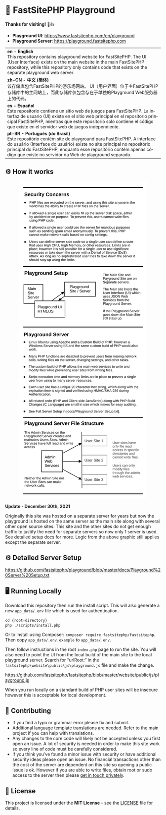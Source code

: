 # :star2: FastSitePHP Playground

**Thanks for visiting!** 🌠👍

* __Playground UI__: https://www.fastsitephp.com/en/playground
* __Playground Server__: https://playground.fastsitephp.com

<table>
  <tbody>
    <tr>
      <td><strong>en - English</strong><br> This repository contains playground website for FastSitePHP. The UI (User Interface) exists on the main website in the main FastSitePHP repository, while this repository only contains code that exists on the separate playground web server.</td>
    </tr>
    <tr>
      <td lang="zn-CH"><strong>zh-CN - 中文 (简体)</strong><br> 该存储库包含FastSitePHP的游乐场网站。 UI（用户界面）位于主FastSitePHP存储库中的主网站上，而此存储库仅包含存在于单独的Playground Web服务器上的代码。</td>
    </tr>
    <tr>
      <td lang="es"><strong>es - Español</strong><br> Este repositorio contiene un sitio web de juegos para FastSitePHP. La interfaz de usuario (UI) existe en el sitio web principal en el repositorio principal FastSitePHP, mientras que este repositorio solo contiene el código que existe en el servidor web de juegos independiente.</td>
    </tr>
    <tr>
      <td lang="pt-BR"><strong>pt-BR - Português (do Brasil)</strong><br> Este repositório contém site de playground para FastSitePHP. A interface do usuário (Interface do usuário) existe no site principal no repositório principal do FastSitePHP, enquanto esse repositório contém apenas código que existe no servidor da Web de playground separado.</td>
    </tr>
    <!--
    <tr>
      <td lang="{iso}"><strong>{iso} - {lang}</strong><br> {content}</td>
    </tr>
    -->
  </tbody>
</table>

## :gear: How it works

<p align="center">
    <img src="https://github.com/fastsitephp/static-files/blob/master/img/playground/How-it-Works.svg" alt="Playground - How it works">
</p>

**Update - December 30th, 2021**

Originally this site was hosted on a separate server for years but now the playground is hosted on the same server as the main site along with several other open source sites. This site and the other sites do not get enough traffic to justify the need for separate servers so now only 1 server is used. See detailed setup docs for more. Logic from the above graphic still applies except the separate server.

## :gear: Detailed Server Setup

https://github.com/fastsitephp/playground/blob/master/docs/Playground%20Server%20Setup.txt

## :desktop_computer: Running Locally

Download this repository then run the install script. This will also generate a new `app_data/.env` file which is used for authentication.

~~~
cd {root-directory}
php ./scripts/install.php
~~~

Or to install using Composer: `composer require fastsitephp/fastsitephp`. Then copy `app_data/.env.example` to `app_data/.env`.

Then follow instructions in the root `index.php` page to run the site. You will also need to point the UI from the local build of the main site to the local playground server. Search for “urlRoot:” in the `fastsitephp\website\public\js\playground.js` file and make the change.

https://github.com/fastsitephp/fastsitephp/blob/master/website/public/js/playground.js

When you run locally on a standard build of PHP user sites will be insecure however this is acceptable for local development.

## :handshake: Contributing

* If you find a typo or grammar error please fix and submit.
* Additional language template translations are needed. Refer to the main project if you can help with translations.
* Any changes to the core code will likely not be accepted unless you first open an issue. A lot of security is needed in order to make this site work so every line of code must be carefully considered.
* If you think you’ve found a minor issue with security or have additional security ideas please open an issue. No financial transactions other than the cost of the server are dependent on this site so opening a public issue is ok. However if you are able to write files, obtain root or sudo access to the server then please [get in touch privately](https://www.fastsitephp.com/en/security-issue).

## :memo: License

This project is licensed under the **MIT License** - see the [LICENSE](LICENSE) file for details.

